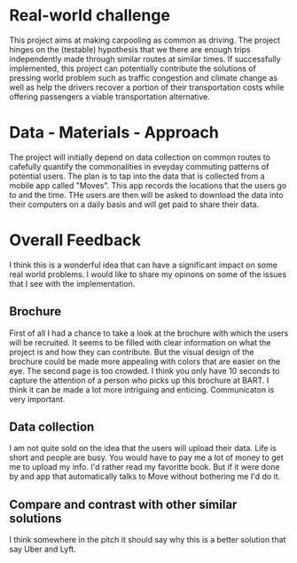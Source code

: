 # Real-world challenge

This project aims at making carpooling as common as driving. The project hinges on the (testable) hypothesis that we there are enough trips independently made through similar routes at similar times.
If successfully implemented, this project can potentially contribute the solutions of pressing world problem such as traffic congestion and climate change as well as help the drivers recover a portion of their transportation costs while offering passengers a viable transportation alternative. 


# Data - Materials - Approach

The project will initially depend on data collection on common routes to cafefully quantify the commonalities in eveyday commuting patterns of potential users. The plan is to tap into the data that is collected from a mobile app called "Moves". This app records the locations that the users go to and the time. THe users are then will be asked to download the data into their computers on a daily basis and will get paid to share their data. 


# Overall Feedback

I think this is a wonderful idea that can have a significant impact on some real world problems. I would like to share my opinons on some of the issues that I see with the implementation.

## Brochure
First of all I had a chance to take a look at the brochure with which the users will be recruited. It seems to be filled with clear information on what the project is and how they can contribute. 
But the visual design of the brochure could be made more appealing with colors that are easier on the eye. The second page is too crowded. I think you only have 10 seconds to capture the attention of a person who picks up this brochure at BART. I think it can be made a lot more intriguing and enticing. Communicaton is very important. 

## Data collection
I am not quite sold on the idea that the users will upload their data. Life is short and people are busy. You would have to pay me a lot of money to get me to upload my info. I'd rather read my favoritte book.
But if it were done by and app that automatically talks to Move without bothering me I'd do it.

## Compare and contrast with other similar solutions
I think somewhere in the pitch it should say why this is a better solution that say Uber and Lyft. 
